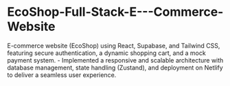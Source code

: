 # EcoShop-Full-Stack-E---Commerce-Website
E-commerce website (EcoShop) using React, Supabase, and Tailwind CSS, featuring secure authentication, a dynamic shopping cart, and a mock payment system. - Implemented a responsive and scalable architecture with database management, state handling (Zustand), and deployment on Netlify to deliver a seamless user experience. 
